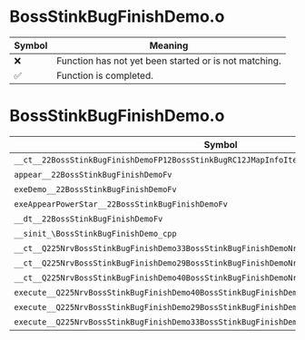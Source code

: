 # BossStinkBugFinishDemo.o
| Symbol | Meaning 
| ------------- | ------------- 
| :x: | Function has not yet been started or is not matching. 
| :white_check_mark: | Function is completed. 


# BossStinkBugFinishDemo.o
| Symbol | Decompiled? |
| ------------- | ------------- |
| `__ct__22BossStinkBugFinishDemoFP12BossStinkBugRC12JMapInfoIter` | :x: |
| `appear__22BossStinkBugFinishDemoFv` | :x: |
| `exeDemo__22BossStinkBugFinishDemoFv` | :x: |
| `exeAppearPowerStar__22BossStinkBugFinishDemoFv` | :x: |
| `__dt__22BossStinkBugFinishDemoFv` | :x: |
| `__sinit_\BossStinkBugFinishDemo_cpp` | :x: |
| `__ct__Q225NrvBossStinkBugFinishDemo33BossStinkBugFinishDemoNrvTryStartFv` | :x: |
| `__ct__Q225NrvBossStinkBugFinishDemo29BossStinkBugFinishDemoNrvDemoFv` | :x: |
| `__ct__Q225NrvBossStinkBugFinishDemo40BossStinkBugFinishDemoNrvAppearPowerStarFv` | :x: |
| `execute__Q225NrvBossStinkBugFinishDemo40BossStinkBugFinishDemoNrvAppearPowerStarCFP5Spine` | :x: |
| `execute__Q225NrvBossStinkBugFinishDemo29BossStinkBugFinishDemoNrvDemoCFP5Spine` | :x: |
| `execute__Q225NrvBossStinkBugFinishDemo33BossStinkBugFinishDemoNrvTryStartCFP5Spine` | :x: |
